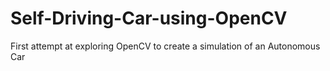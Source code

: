 # Self-Driving-Car-using-OpenCV
First attempt at exploring OpenCV to create a simulation of an Autonomous Car
